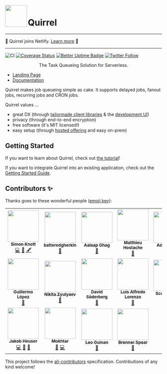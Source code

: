 <img src="./logo.png" height="70px" align="left" />

# Quirrel

---

🎉 Quirrel joins Netlify. [Learn more](https://dev.to/quirrel/quirrel-is-acquired-and-i-am-joining-netlify-dha) 🎉

---

![CI](https://github.com/quirrel-dev/quirrel/workflows/CI/badge.svg)
[![Coverage Status](https://coveralls.io/repos/github/quirrel-dev/quirrel/badge.svg?branch=main)](https://coveralls.io/github/quirrel-dev/quirrel?branch=main)
[![Better Uptime Badge](https://betteruptime.com/status-badges/v1/monitor/4u38.svg)](https://status.quirrel.dev)
[![Twitter Follow](https://img.shields.io/twitter/follow/skn0tt?label=Stay%20updated&style=social)](https://twitter.com/skn0tt)

<p align="middle">
  The Task Queueing Solution for Serverless.
</p>

- [Landing Page](https://quirrel.dev)
- [Documentation](https://docs.quirrel.dev)

Quirrel makes job queueing simple as cake. It supports delayed jobs, fanout jobs, recurring jobs and CRON jobs.

Quirrel values ...

- great DX (through [tailormade client libraries](https://docs.quirrel.dev/api/queue) & the [development UI](https://docs.quirrel.dev/getting-started/next-js#meet-the-development-ui))
- privacy (through end-to-end encryption)
- free software (it's MIT licensed!)
- easy setup (through [hosted offering](https://quirrel.dev) and easy on-prem)

## Getting Started

If you want to learn about Quirrel, check out [the tutorial](https://dev.to/quirrel/building-a-water-drinking-reminder-with-next-js-and-quirrel-1ckj)!

If you want to integrate Quirrel into an existing application, check out the [Getting Started Guide](https://docs.quirrel.dev).

## Contributors ✨

Thanks goes to these wonderful people ([emoji key](https://allcontributors.org/docs/en/emoji-key)):

<!-- ALL-CONTRIBUTORS-LIST:START - Do not remove or modify this section -->
<!-- prettier-ignore-start -->
<!-- markdownlint-disable -->
<table>
  <tr>
    <td align="center"><a href="https://github.com/Skn0tt"><img src="https://avatars.githubusercontent.com/u/14912729?v=4?s=100" width="100px;" alt=""/><br /><sub><b>Simon Knott</b></sub></a><br /><a href="https://github.com/quirrel-dev/quirrel/commits?author=Skn0tt" title="Code">💻</a> <a href="#ideas-Skn0tt" title="Ideas, Planning, & Feedback">🤔</a> <a href="#content-Skn0tt" title="Content">🖋</a></td>
    <td align="center"><a href="https://github.com/batteredgherkin"><img src="https://avatars.githubusercontent.com/u/45402110?v=4?s=100" width="100px;" alt=""/><br /><sub><b>batteredgherkin</b></sub></a><br /><a href="#design-batteredgherkin" title="Design">🎨</a></td>
    <td align="center"><a href="https://aalaap.com"><img src="https://avatars.githubusercontent.com/u/79404?v=4?s=100" width="100px;" alt=""/><br /><sub><b>Aalaap Ghag</b></sub></a><br /><a href="https://github.com/quirrel-dev/quirrel/commits?author=aalaap" title="Documentation">📖</a></td>
    <td align="center"><a href="http://producthunt.com/@twmatthieuh"><img src="https://avatars.githubusercontent.com/u/1550192?v=4?s=100" width="100px;" alt=""/><br /><sub><b>Matthieu Hostache</b></sub></a><br /><a href="https://github.com/quirrel-dev/quirrel/issues?q=author%3Amatthieuh" title="Bug reports">🐛</a></td>
    <td align="center"><a href="http://aditsachde.com"><img src="https://avatars.githubusercontent.com/u/23707194?v=4?s=100" width="100px;" alt=""/><br /><sub><b>Adit Sachde</b></sub></a><br /><a href="https://github.com/quirrel-dev/quirrel/commits?author=aditsachde" title="Documentation">📖</a></td>
    <td align="center"><a href="https://github.com/viperfx"><img src="https://avatars.githubusercontent.com/u/328257?v=4?s=100" width="100px;" alt=""/><br /><sub><b>Tharshan Muthulingam</b></sub></a><br /><a href="https://github.com/quirrel-dev/quirrel/issues?q=author%3Aviperfx" title="Bug reports">🐛</a></td>
    <td align="center"><a href="http://0xflotus.github.io"><img src="https://avatars.githubusercontent.com/u/26602940?v=4?s=100" width="100px;" alt=""/><br /><sub><b>0xflotus</b></sub></a><br /><a href="#content-0xflotus" title="Content">🖋</a></td>
  </tr>
  <tr>
    <td align="center"><a href="https://lopermo.com"><img src="https://avatars.githubusercontent.com/u/11388254?v=4?s=100" width="100px;" alt=""/><br /><sub><b>Guillermo López</b></sub></a><br /><a href="https://github.com/quirrel-dev/quirrel/commits?author=lopermo" title="Documentation">📖</a></td>
    <td align="center"><a href="https://github.com/zyulyaev"><img src="https://avatars.githubusercontent.com/u/9340671?v=4?s=100" width="100px;" alt=""/><br /><sub><b>Nikita Zyulyaev</b></sub></a><br /><a href="https://github.com/quirrel-dev/quirrel/issues?q=author%3Azyulyaev" title="Bug reports">🐛</a></td>
    <td align="center"><a href="https://github.com/davidsoderberg"><img src="https://avatars.githubusercontent.com/u/2233092?v=4?s=100" width="100px;" alt=""/><br /><sub><b>David Söderberg</b></sub></a><br /><a href="https://github.com/quirrel-dev/quirrel/commits?author=davidsoderberg" title="Documentation">📖</a></td>
    <td align="center"><a href="https://babas.bot/"><img src="https://avatars.githubusercontent.com/u/764518?v=4?s=100" width="100px;" alt=""/><br /><sub><b>Luis Alfredo Lorenzo</b></sub></a><br /><a href="https://github.com/quirrel-dev/quirrel/commits?author=babasbot" title="Documentation">📖</a></td>
    <td align="center"><a href="https://twitter.com/scttcper"><img src="https://avatars.githubusercontent.com/u/1400464?v=4?s=100" width="100px;" alt=""/><br /><sub><b>Scott Cooper</b></sub></a><br /><a href="https://github.com/quirrel-dev/quirrel/commits?author=scttcper" title="Code">💻</a></td>
    <td align="center"><a href="https://github.com/fiddep"><img src="https://avatars.githubusercontent.com/u/12913309?v=4?s=100" width="100px;" alt=""/><br /><sub><b>Fredrik Palmquist</b></sub></a><br /><a href="https://github.com/quirrel-dev/quirrel/issues?q=author%3Afiddep" title="Bug reports">🐛</a></td>
    <td align="center"><a href="https://alizahid.dev"><img src="https://avatars.githubusercontent.com/u/941775?v=4?s=100" width="100px;" alt=""/><br /><sub><b>Ali Zahid</b></sub></a><br /><a href="https://github.com/quirrel-dev/quirrel/commits?author=alizahid" title="Code">💻</a></td>
  </tr>
  <tr>
    <td align="center"><a href="https://codedrift.com"><img src="https://avatars.githubusercontent.com/u/1795?v=4?s=100" width="100px;" alt=""/><br /><sub><b>Jakob Heuser</b></sub></a><br /><a href="https://github.com/quirrel-dev/quirrel/commits?author=jakobo" title="Code">💻</a> <a href="https://github.com/quirrel-dev/quirrel/issues?q=author%3Ajakobo" title="Bug reports">🐛</a> <a href="#design-jakobo" title="Design">🎨</a></td>
    <td align="center"><a href="https://www.mokhtar.dev"><img src="https://avatars.githubusercontent.com/u/13026820?v=4?s=100" width="100px;" alt=""/><br /><sub><b>Mokhtar</b></sub></a><br /><a href="https://github.com/quirrel-dev/quirrel/commits?author=m5r" title="Documentation">📖</a> <a href="https://github.com/quirrel-dev/quirrel/commits?author=m5r" title="Code">💻</a></td>
    <td align="center"><a href="https://github.com/leo-guinan"><img src="https://avatars.githubusercontent.com/u/1247152?v=4?s=100" width="100px;" alt=""/><br /><sub><b>Leo Guinan</b></sub></a><br /><a href="https://github.com/quirrel-dev/quirrel/issues?q=author%3Aleo-guinan" title="Bug reports">🐛</a></td>
    <td align="center"><a href="https://rainbow.me/brenner.eth"><img src="https://avatars.githubusercontent.com/u/12127609?v=4?s=100" width="100px;" alt=""/><br /><sub><b>Brenner Spear</b></sub></a><br /><a href="https://github.com/quirrel-dev/quirrel/commits?author=BrennerSpear" title="Documentation">📖</a></td>
  </tr>
</table>

<!-- markdownlint-restore -->
<!-- prettier-ignore-end -->

<!-- ALL-CONTRIBUTORS-LIST:END -->

This project follows the [all-contributors](https://github.com/all-contributors/all-contributors) specification. Contributions of any kind welcome!
